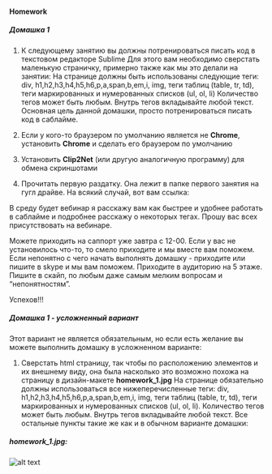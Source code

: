 #### Homework

##### Домашка 1 
1. К следующему занятию вы должны потренироваться писать код в текстовом редакторе Sublime 
Для этого вам необходимо сверстать маленькую страничку, примерно также как мы это делали на занятии:
На странице должны быть использованы  следующие теги:
div, h1,h2,h3,h4,h5,h6,p,a,span,b,em,i, img, теги таблиц (table, tr, td), теги маркированных и нумерованных списков (ul, ol, li)
Количество тегов может быть любым. Внутрь тегов вкладывайте любой текст. 
Основная цель данной домашки, просто потренироваться писать код в саблайме. 

2. Если у кого-то браузером по умолчанию является не **Chrome**, установить  **Chrome** и сделать его браузером по умолчанию

3. Установить **Clip2Net** (или другую аналогичную программу)  для обмена скриншотами

4. Прочитать первую раздатку. Она лежит в папке первого занятия на гугл драйве. На всякий случай, вот вам ссылка:

В среду будет вебинар  я  расскажу вам как быстрее и удобнее работать в саблайме и подробнее расскажу о некоторых тегах. Прошу вас всех присутствовать на вебинаре. 

Можете приходить на саппорт уже завтра с 12-00. Если у вас не установилось что-то, то смело приходите и мы вместе вам поможем. Если непонятно с чего начать выполнять домашку - приходите или пишите в skype и мы вам поможем. 
Приходите в аудиторию  на 5 этаже. Пишите в скайп, по любым даже самым мелким вопросам и “непонятностям”.

Успехов!!!

##### Домашка 1 - усложненный вариант
Этот вариант не является обязательным, но если есть желание вы можете выполнить домашку в усложненном варианте:
1. Сверстать html страницу, так чтобы по расположению элементов и их внешнему виду, она была насколько это возможно похожа на страницу в дизайн-макете **homework_1.jpg** На странице обязательно должны использоваться все нижеперечисленные теги: div, h1,h2,h3,h4,h5,h6,p,a,span,b,em,i, img, теги таблиц (table, tr, td), теги маркированных и нумерованных списков (ul, ol, li). 
Количество тегов может быть любым. Внутрь тегов вкладывайте любой текст. 
Все остальные пункты такие же как и в обычном варианте домашки: 

##### homework_1.jpg: 
![alt text](https://github.com/dbaktiyar/js-courses/blob/master/Lesson-1/Homework/homework_1.jpg "Logo Title Text 1")

